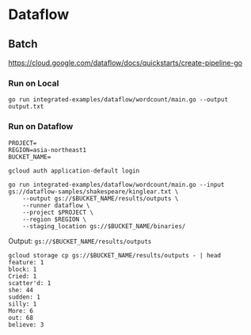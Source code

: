 # Dataflow

## Batch

https://cloud.google.com/dataflow/docs/quickstarts/create-pipeline-go


### Run on Local

```
go run integrated-examples/dataflow/wordcount/main.go --output output.txt
```

### Run on Dataflow

```
PROJECT=
REGION=asia-northeast1
BUCKET_NAME=
```

```
gcloud auth application-default login
```

```
go run integrated-examples/dataflow/wordcount/main.go --input gs://dataflow-samples/shakespeare/kinglear.txt \
    --output gs://$BUCKET_NAME/results/outputs \
    --runner dataflow \
    --project $PROJECT \
    --region $REGION \
    --staging_location gs://$BUCKET_NAME/binaries/
```

Output: `gs://$BUCKET_NAME/results/outputs`


```
gcloud storage cp gs://$BUCKET_NAME/results/outputs - | head
feature: 1
block: 1
Cried: 1
scatter'd: 1
she: 44
sudden: 1
silly: 1
More: 6
out: 68
believe: 3
```
